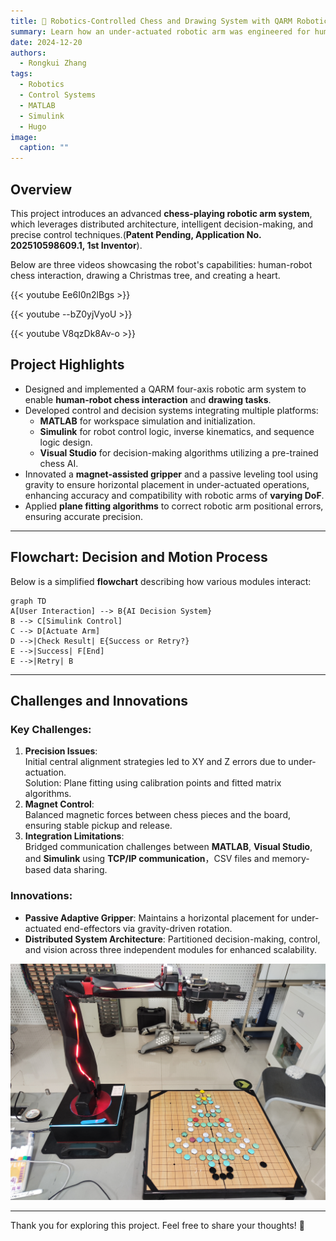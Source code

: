 ```yaml
---
title: 🤖 Robotics-Controlled Chess and Drawing System with QARM Robotic ArmR
summary: Learn how an under-actuated robotic arm was engineered for human-robot chess-playing and drawing, with innovative architecture and precision control.
date: 2024-12-20
authors:
  - Rongkui Zhang
tags:
  - Robotics
  - Control Systems
  - MATLAB
  - Simulink
  - Hugo
image:
  caption: ""
---
```

## Overview

This project introduces an advanced **chess-playing robotic arm system**, which leverages distributed architecture, intelligent decision-making, and precise control techniques.(**Patent Pending, Application No. 202510598609.1, 1st Inventor**).

Below are three videos showcasing the robot's capabilities: human-robot chess interaction, drawing a Christmas tree, and creating a heart.

{{< youtube Ee6I0n2lBgs >}}

{{< youtube --bZ0yjVyoU >}}

{{< youtube V8qzDk8Av-o >}}


## Project Highlights

- Designed and implemented a QARM four-axis robotic arm system to enable **human-robot chess interaction** and **drawing tasks**.
- Developed control and decision systems integrating multiple platforms:  
  - **MATLAB** for workspace simulation and initialization.  
  - **Simulink** for robot control logic, inverse kinematics, and sequence logic design.  
  - **Visual Studio** for decision-making algorithms utilizing a pre-trained chess AI.
- Innovated a **magnet-assisted gripper** and a passive leveling tool using gravity to ensure horizontal placement in under-actuated operations, enhancing accuracy and compatibility with robotic arms of **varying DoF**.
- Applied **plane fitting algorithms** to correct robotic arm positional errors, ensuring accurate precision.   

---

## Flowchart: Decision and Motion Process

Below is a simplified **flowchart** describing how various modules interact:

```mermaid
graph TD
A[User Interaction] --> B{AI Decision System}
B --> C[Simulink Control]
C --> D[Actuate Arm]
D -->|Check Result| E{Success or Retry?}
E -->|Success| F[End]
E -->|Retry| B
```
---

## Challenges and Innovations

### Key Challenges:
1. **Precision Issues**:  
   Initial central alignment strategies led to XY and Z errors due to under-actuation.  
   Solution: Plane fitting using calibration points and fitted matrix algorithms.
2. **Magnet Control**:  
   Balanced magnetic forces between chess pieces and the board, ensuring stable pickup and release.
3. **Integration Limitations**:  
   Bridged communication challenges between **MATLAB**, **Visual Studio**, and **Simulink** using **TCP/IP communication**，CSV files and memory-based data sharing.

### Innovations:
- **Passive Adaptive Gripper**: Maintains a horizontal placement for under-actuated end-effectors via gravity-driven rotation.
- **Distributed System Architecture**: Partitioned decision-making, control, and vision across three independent modules for enhanced scalability.

![Chess Robot in Action](chess-robot.jpg)

---

Thank you for exploring this project. Feel free to share your thoughts! 🙌

